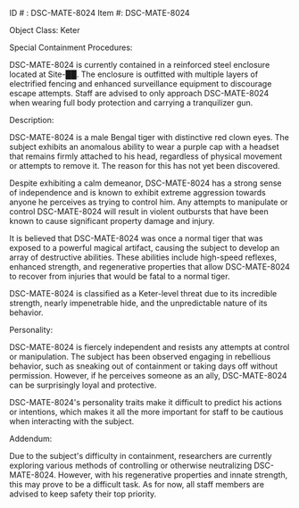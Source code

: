 ID # : DSC-MATE-8024
Item #: DSC-MATE-8024

Object Class: Keter

Special Containment Procedures:

DSC-MATE-8024 is currently contained in a reinforced steel enclosure located at Site-██. The enclosure is outfitted with multiple layers of electrified fencing and enhanced surveillance equipment to discourage escape attempts. Staff are advised to only approach DSC-MATE-8024 when wearing full body protection and carrying a tranquilizer gun.

Description:

DSC-MATE-8024 is a male Bengal tiger with distinctive red clown eyes. The subject exhibits an anomalous ability to wear a purple cap with a headset that remains firmly attached to his head, regardless of physical movement or attempts to remove it. The reason for this has not yet been discovered.

Despite exhibiting a calm demeanor, DSC-MATE-8024 has a strong sense of independence and is known to exhibit extreme aggression towards anyone he perceives as trying to control him. Any attempts to manipulate or control DSC-MATE-8024 will result in violent outbursts that have been known to cause significant property damage and injury.

It is believed that DSC-MATE-8024 was once a normal tiger that was exposed to a powerful magical artifact, causing the subject to develop an array of destructive abilities. These abilities include high-speed reflexes, enhanced strength, and regenerative properties that allow DSC-MATE-8024 to recover from injuries that would be fatal to a normal tiger.

DSC-MATE-8024 is classified as a Keter-level threat due to its incredible strength, nearly impenetrable hide, and the unpredictable nature of its behavior.

Personality:

DSC-MATE-8024 is fiercely independent and resists any attempts at control or manipulation. The subject has been observed engaging in rebellious behavior, such as sneaking out of containment or taking days off without permission. However, if he perceives someone as an ally, DSC-MATE-8024 can be surprisingly loyal and protective.

DSC-MATE-8024's personality traits make it difficult to predict his actions or intentions, which makes it all the more important for staff to be cautious when interacting with the subject.

Addendum:

Due to the subject's difficulty in containment, researchers are currently exploring various methods of controlling or otherwise neutralizing DSC-MATE-8024. However, with his regenerative properties and innate strength, this may prove to be a difficult task. As for now, all staff members are advised to keep safety their top priority.